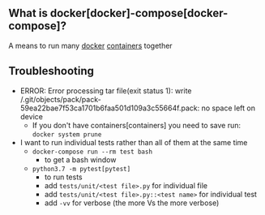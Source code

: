 ## What is docker[docker]-compose[docker-compose]?
A means to run many [docker][1] [containers][2] together

## Troubleshooting
- ERROR: Error processing tar file(exit status 1): write /.git/objects/pack/pack-59ea22bae7f53ca1701b6faa501d109a3c55664f.pack: no space left on device
    - If you don't have containers[containers] you need to save run: `docker system prune`
- I want to run individual tests rather than all of them at the same time
    - `docker-compose run --rm test bash`
        - to get a bash window
    - `python3.7 -m pytest[pytest]`
        - to run tests
        - add `tests/unit/<test file>.py` for individual file
        - add `tests/unit/<test file>.py::<test name>` for individual test
        - add `-vv` for verbose (the more Vs the more verbose)

<!-- Embedded links -->
[1]: https://github.com/nchristie/tech_notes/blob/master/d/docker.md
[2]: https://github.com/nchristie/tech_notes/blob/master/c/containers.md
